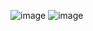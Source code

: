 ![image](https://user-images.githubusercontent.com/67637654/193935779-0834cda6-aede-4675-be14-c9ca54ec5fb3.png)
![image](https://user-images.githubusercontent.com/67637654/193935802-8b286787-c68e-41da-a010-ce1089bc44dc.png)
